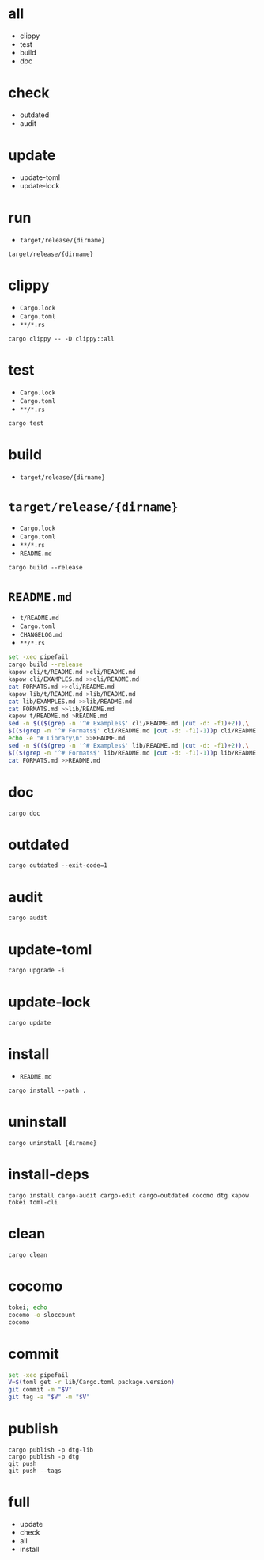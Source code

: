 # all

* clippy
* test
* build
* doc

# check

* outdated
* audit

# update

* update-toml
* update-lock

# run

* `target/release/{dirname}`

```
target/release/{dirname}
```

# clippy

* `Cargo.lock`
* `Cargo.toml`
* `**/*.rs`

```
cargo clippy -- -D clippy::all
```

# test

* `Cargo.lock`
* `Cargo.toml`
* `**/*.rs`

```
cargo test
```

# build

* `target/release/{dirname}`

# `target/release/{dirname}`

* `Cargo.lock`
* `Cargo.toml`
* `**/*.rs`
* `README.md`

```
cargo build --release
```

# `README.md`

* `t/README.md`
* `Cargo.toml`
* `CHANGELOG.md`
* `**/*.rs`

```bash
set -xeo pipefail
cargo build --release
kapow cli/t/README.md >cli/README.md
kapow cli/EXAMPLES.md >>cli/README.md
cat FORMATS.md >>cli/README.md
kapow lib/t/README.md >lib/README.md
cat lib/EXAMPLES.md >>lib/README.md
cat FORMATS.md >>lib/README.md
kapow t/README.md >README.md
sed -n $(($(grep -n '^# Examples$' cli/README.md |cut -d: -f1)+2)),\
$(($(grep -n '^# Formats$' cli/README.md |cut -d: -f1)-1))p cli/README.md >>README.md
echo -e "# Library\n" >>README.md
sed -n $(($(grep -n '^# Examples$' lib/README.md |cut -d: -f1)+2)),\
$(($(grep -n '^# Formats$' lib/README.md |cut -d: -f1)-1))p lib/README.md >>README.md
cat FORMATS.md >>README.md
```

# doc

```
cargo doc
```

# outdated

```
cargo outdated --exit-code=1
```

# audit

```
cargo audit
```

# update-toml

```
cargo upgrade -i
```

# update-lock

```
cargo update
```

# install

* `README.md`

```
cargo install --path .
```

# uninstall

```
cargo uninstall {dirname}
```

# install-deps

```
cargo install cargo-audit cargo-edit cargo-outdated cocomo dtg kapow tokei toml-cli
```

# clean

```
cargo clean
```

# cocomo

```bash -eo pipefail
tokei; echo
cocomo -o sloccount
cocomo
```

# commit

```bash
set -xeo pipefail
V=$(toml get -r lib/Cargo.toml package.version)
git commit -m "$V"
git tag -a "$V" -m "$V"
```

# publish

```
cargo publish -p dtg-lib
cargo publish -p dtg
git push
git push --tags
```

# full

* update
* check
* all
* install

